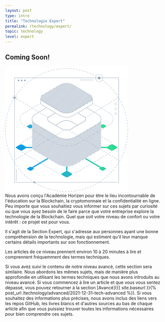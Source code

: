 ```yaml
---
layout: post
type: intro
title: "Technologie Expert"
permalink: /technology/expert/
topic: technology
level: expert
---
```


## Coming Soon!

<div class="row mb-3">
    <div class="col-md-3">
        <img src="/assets/img/icons/topics/technology-blueprint.svg" alt="Horizen technology blueprint" class="lead-icon"/>
    </div>
    <div class="col-md-9 lead">
        Nous avons conçu l'Académie Horizen pour être le lieu incontournable de l'éducation sur la Blockchain, la cryptomonnaie et la confidentialité en ligne. Peu importe que vous souhaitiez vous informer sur ces sujets par curiosité ou que vous ayez besoin de le faire parce que votre entreprise explore la technologie de la Blockchain. Quel que soit votre niveau de confort ou votre intérêt : ce projet est pour vous.
    </div>
</div>

Il s'agit de la Section Expert, qui s'adresse aux personnes ayant une bonne compréhension de la technologie, mais qui estiment qu'il leur manque certains détails importants sur son fonctionnement. 

Les articles de ce niveau prennent environ 10 à 20 minutes à lire et comprennent fréquemment des termes techniques.

Si vous avez suivi le contenu de notre niveau avancé, cette section sera similaire. Nous abordons les mêmes sujets, mais de manière plus approfondie en utilisant les termes techniques que nous avons introduits au niveau avancé. Si vous commencez à lire un article et que vous vous sentez dépassé, vous pouvez retourner à la section [Avancé]({{ site.baseurl }}{% post_url /technology/advanced/2021-12-31-tech-advanced %}). Si vous souhaitez des informations plus précises, nous avons inclus des liens vers les repos GitHub, les livres blancs et d'autres sources au bas de chaque article afin que vous puissiez trouver toutes les informations nécessaires pour bien comprendre ces sujets.
